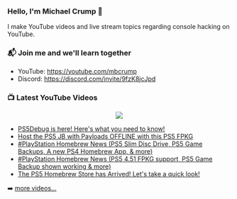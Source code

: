 ### Hello, I'm Michael Crump 👋

I make YouTube videos and live stream topics regarding console hacking on YouTube. 

### 📬 Join me and we'll learn together

- YouTube: https://youtube.com/mbcrump
- Discord: https://discord.com/invite/9fzK8jcJpd

### 📺 Latest YouTube Videos

<div align="center">

[<img src="https://img.shields.io/badge/-Subscribe-red?style=for-the-badge&logo=youtube&logoColor=white"/>](https://www.youtube.com/c/mbcrump?sub_confirmation=1)

</div>

<!-- YOUTUBE:START -->
- [PS5Debug is here! Here&#39;s what you need to know!](https://www.youtube.com/watch?v=wELLqIb7hVM)
- [Host the PS5 JB with Payloads OFFLINE with this PS5 FPKG](https://www.youtube.com/watch?v=o8xm7xXQB28)
- [#PlayStation Homebrew News &lpar;PS5 Slim Disc Drive, PS5 Game Backups, A new PS4 Homebrew App, &amp; more&rpar;](https://www.youtube.com/watch?v=Sj7nw_PG4nw)
- [#PlayStation Homebrew News &lpar;PS5 4.51 FPKG support, PS5 Game Backup shown working &amp; more&rpar;](https://www.youtube.com/watch?v=qgJygI-mmLc)
- [The PS5 Homebrew Store has Arrived! Let&#39;s take a quick look!](https://www.youtube.com/watch?v=xFplTKZZvio)
<!-- YOUTUBE:END -->

➡️ [more videos...](https://youtube.com/mbcrump)

